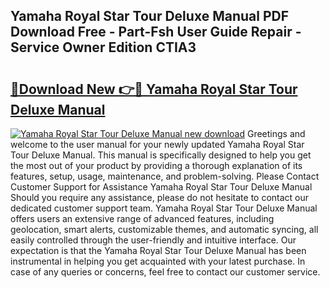 ## Yamaha Royal Star Tour Deluxe Manual PDF Download Free - Part-Fsh User Guide Repair - Service Owner Edition CTIA3

# <h2><a href="http://bc84193.oget.top/?id=Yamaha+Royal+Star+Tour+Deluxe+Manual">🔗Download New 👉🔴 Yamaha Royal Star Tour Deluxe Manual</a></h2>

[![Yamaha Royal Star Tour Deluxe Manual new download](https://i.imgur.com/5g1atiW.png)](http://bc84193.oget.top/?id=Yamaha+Royal+Star+Tour+Deluxe+Manual)
Greetings and welcome to the user manual for your newly updated Yamaha Royal Star Tour Deluxe Manual. This manual is specifically designed to help you get the most out of your product by providing a thorough explanation of its features, setup, usage, maintenance, and problem-solving. Please Contact Customer Support for Assistance Yamaha Royal Star Tour Deluxe Manual Should you require any assistance, please do not hesitate to contact our dedicated customer support team. Yamaha Royal Star Tour Deluxe Manual offers users an extensive range of advanced features, including geolocation, smart alerts, customizable themes, and automatic syncing, all easily controlled through the user-friendly and intuitive interface. Our expectation is that the Yamaha Royal Star Tour Deluxe Manual has been instrumental in helping you get acquainted with your latest purchase. In case of any queries or concerns, feel free to contact our customer service.
